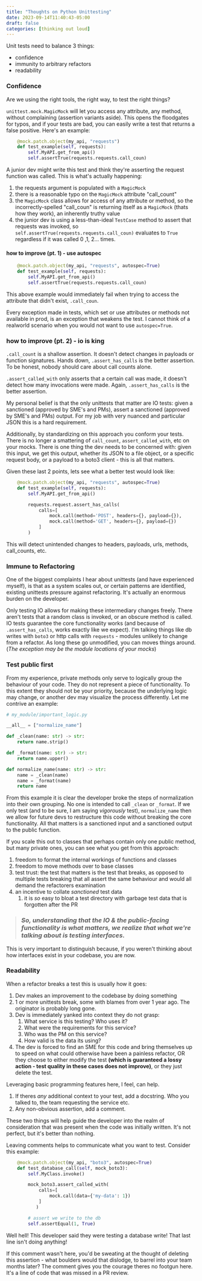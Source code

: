 ```yaml
---
title: "Thoughts on Python Unittesting"
date: 2023-09-14T11:40:43-05:00
draft: false
categories: [thinking out loud]
---
```


Unit tests need to balance 3 things:

- confidence
- immunity to arbitrary refactors
- readability

### Confidence
Are we using the right tools, the right way, to test the right things?

`unittest.mock.MagicMock` will let you access any attribute, any method, without complaining (assertion variants aside). This opens the floodgates for typos, and if your tests are bad, you can easily write a test that returns a false positive. Here's an example:

```python
    @mock.patch.object(my_api, "requests")
    def test_example(self, requests):
        self.MyAPI.get_from_api()
        self.assertTrue(requests.requests.call_coun)
```

A junior dev might write this test and think they're asserting the request function was called. This is what's actually happening:

1. the requests argument is populated with a `MagicMock`
2. there is a reasonable typo on the `MagicMock` attribute "call_count"
3. the `MagicMock` class allows for access of any attribute or method, so the incorrectly-spelled "call_coun" is returning itself as a `MagicMock` (thats how they work), an inherently truthy value
4. the junior dev is using a less-than-ideal `TestCase` method to assert that requests was invoked, so `self.assertTrue(requests.requests.call_coun)` evaluates to `True` regardless if it was called 0 ,1, 2... times.

#### how to improve (pt. 1) - use autospec

```python
    @mock.patch.object(my_api, "requests", autospec=True)
    def test_example(self, requests):
        self.MyAPI.get_from_api()
        self.assertTrue(requests.requests.call_coun)
```
This above example would immediately fail when trying to access the attribute that didn't exist, `.call_coun`. 

Every exception made in tests, which set or use attributes or methods not available in prod, is an exception that weakens the test. I cannot think of a realworld scenario when you would not want to use `autospec=True`.

### how to improve (pt. 2) - io is king

`.call_count` is a shallow assertion. It doesn't detect changes in payloads or function signatures. Hands down, `.assert_has_calls` is the better assertion. To be honest, nobody should care about call counts alone. 

`.assert_called_with` only asserts that a certain call was made, it doesn't detect how many invocations were made. Again, `.assert_has_calls` is the better assertion. 

My personal belief is that the only unittests that matter are IO tests: given a sanctioned (approved by SME's and PMs), assert a sanctioned (approved by SME's and PMs) output. For my job with very nuanced and particular JSON this is a hard requirement.

Additionally, by standardizing on this approach you conform your tests. There is no longer a smattering of `call_count`, `assert_called_with`, etc on your mocks. There is one thing the dev needs to be concerned with: given this input, we get this output, whether its JSON to a file object, or a specific request body, or a payload to a boto3 client - this is all that matters. 

Given these last 2 points, lets see what a better test would look like:

```python
    @mock.patch.object(my_api, "requests", autospec=True)
    def test_example(self, requests):
        self.MyAPI.get_from_api()

        requests.request.assert_has_calls(
        	calls=[
        		mock.call(method='POST', headers={}, payload={}),
        		mock.call(method='GET', headers={}, payload={})
        	]
        )
```

This will detect unintended changes to headers, payloads, urls, methods, call_counts, etc.

### Immune to Refactoring
One of the biggest complaints I hear about unittests (and have experienced myself), is that as a system scales out, or certain patterns are identified, existing unittests pressure against refactoring. It's actually an enormous burden on the developer.

Only testing IO allows for making these intermediary changes freely. There aren't tests that a random class is invoked, or an obscure method is called. IO tests guarantee the core functionality works (and because of `.assert_has_calls`, works exactly like we expect). I'm talking things like db writes with `boto3` or http calls with `requests` - modules unlikely to change from a refactor. As long these go unmodified, you can moves things around. (*The exception may be the module locations of your mocks*)

### Test public first
From my experience, private methods only serve to logically group the behaviour of your code. They do not represent a piece of functionality. To this extent they should not be your priority, because the underlying logic may change, or another dev may visualize the process differently. Let me contrive an example:


```python
# my_module/important_logic.py

__all__ = ["normalize_name"]

def _clean(name: str) -> str:
    return name.strip()

def _format(name: str) -> str:
    return name.upper()

def normalize_name(name: str) -> str:
    name = _clean(name)
    name = _format(name)
    return name
```

From this example it is clear the developer broke the steps of normalization into their own grouping. No one is intended to call `_clean` or `_format`. If we only test (and to be sure, I am saying *vigorously* test), `normalize_name` then we allow for future devs to restructure this code without breaking the core functionality. All that matters is a sanctioned input and a sanctioned output to the public function.

If you scale this out to classes that perhaps contain only one public method, but many private ones, you can see what you get from this approach:

1. freedom to format the internal workings of functions and classes
2. freedom to move methods over to base classes
3. test trust: the test that matters is the test that breaks, as opposed to multiple tests breaking that all assert the same behaviour and would all demand the refactorers examination
4. an incentive to collate *sanctioned* test data
   1. it is _so_ easy to bloat a test directory with garbage test data that is forgotten after the PR

> ### *So, understanding that the IO & the public-facing functionality is what matters, we realize that what we're talking about is testing _interfaces_.*

This is very important to distinguish because, if you weren't thinking about how interfaces exist in your codebase, you are now.

### Readability

When a refactor breaks a test this is usually how it goes:
1. Dev makes an improvement to the codebase by doing something
2. 1 or more unittests break, some with blames from over 1 year ago. The originator is probably long gone.
3. Dev is immediately yanked into context they do not grasp: 
   1. What service is this testing? Who uses it?
   2. What were the requirements for this service?
   3. Who was the PM on this service?
   4. How valid is the data its using?
4. The dev is forced to find an SME for this code and bring themselves up to speed on what could otherwise have been a painless refactor, OR they choose to either modify the test **(which is guaranteed a lossy action - test quality in these cases does not improve)**, or they just delete the test.

Leveraging basic programming features here, I feel, can help.

1. If theres _any_ additional context to your test, add a docstring. Who you talked to, the team requesting the service etc.
2. Any non-obvious assertion, add a comment.

These two things will help guide the developer into the realm of consideration that was present when the code was initially written. It's not perfect, but it's better than nothing.

Leaving comments helps to communicate what you want to test. Consider this example:

```python
    @mock.patch.object(my_api, "boto3", autospec=True)
    def test_database_call(self, mock_boto3):
        self.MyClass.invoke()

        mock_boto3.assert_called_with(
            calls=[
                mock.call(data={'my-data': 1})
            ]
           )

        # assert we write to the db
        self.assertEqual(1, True)
```

Well hell! This developer said they were testing a database write! That last line isn't doing anything!

If this comment wasn't here, you'd be sweating at the thought of deleting this assertion - what boulders would that dislodge, to barrel into your team months later? The comment gives you the courage theres no footgun here. It's a line of code that was missed in a PR review.
